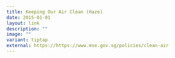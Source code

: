 ```yaml
---
title: Keeping Our Air Clean (Haze)
date: 2015-01-01
layout: link
description: ""
image: ""
variant: tiptap
external: https://https://www.mse.gov.sg/policies/clean-air
---
```

